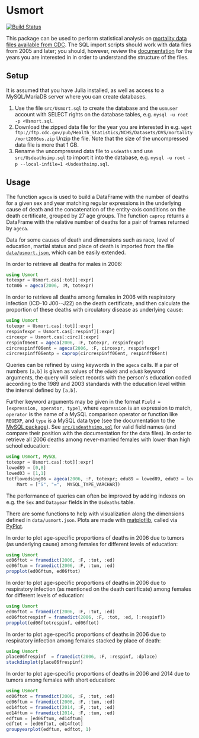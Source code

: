 # Usmort

[![Build Status](https://travis-ci.org/klpn/Usmort.jl.svg?branch=master)](https://travis-ci.org/klpn/Usmort.jl)

This package can be used to perform statistical analysis on [mortality data
files available from
CDC](http://www.cdc.gov/nchs/data_access/vitalstatsonline.htm). The SQL import
scripts should work with data files from 2005 and later; you should, however,
review the
[documentation](http://www.cdc.gov/nchs/nvss/mortality_public_use_data.htm) 
for the years you are interested in in order to understand the structure of the
files.

## Setup
It is assumed that you have Julia installed, as well as access to a
MySQL/MariaDB server where you can create databases.

1. Use the file `src/Usmort.sql` to create the database and the `usmuser` account
   with SELECT rights on the database tables, e.g.  `mysql -u root -p
   <Usmort.sql`.
2. Download the zipped data file for the year you are interested in e.g.  `wget
   ftp://ftp.cdc.gov/pub/Health_Statistics/NCHS/Datasets/DVS/mortality/mort2006us.zip`
   Unzip the file.
   Note that the size of the uncompressed data file is more that 1 GB.
3. Rename the uncompressed data file to `usdeaths` and use
   `src/Usdeathsimp.sql` to import it into the database, e.g.  `mysql -u root -p
   --local-infile=1 <Usdeathsimp.sql`.

## Usage
The function `ageca` is used to build a DataFrame with the number of deaths for
a given sex and year matching regular expressions in the underlying cause of
death and the concatenation of the entity-axis conditions on the death certificate,
grouped by 27 age groups. The function `caprop` returns a DataFrame with the
relative number of deaths for a pair of frames returned by `ageca`.

Data for some causes of death and dimensions such as race, level of education,
martial status and place of death is imported from the file
[`data/usmort.json`](https://github.com/klpn/Usmort.jl/blob/master/data/usmort.json),
which can be easily extended.

In order to retrieve all deaths for males in 2006:
```julia
using Usmort
totexpr = Usmort.cas[:tot][:expr] 
totm06 = ageca(2006, :M, totexpr)
```

In order to retrieve all deaths among females in 2006 with respiratory
infection (ICD-10 J00--J22) on the death certificate, and then calculate
the proportion of these deaths with circulatory disease as underlying cause:
```julia
using Usmort
totexpr = Usmort.cas[:tot][:expr] 
respinfexpr = Usmort.cas[:respinf][:expr] 
circexpr = Usmort.cas[:circ][:expr] 
respinf06ent = ageca(2006, :F, totexpr, respinfexpr)
circrespinff06ent = ageca(2006, :F, circexpr, respinfexpr)
circrespinff06entp = caprop(circrespinff06ent, respinff06ent)
```

Queries can be refined by using keywords in the `ageca` calls. If a par of
numbers `[a,b]` is given as values of the `edu89` and `edu03` keyword arguments,
the query will select records with the person's education coded according to
the 1989 and 2003 standards with the education level within the interval
defined by `[a,b]`.

Further keyword arguments may be given in the format `Field = [expression,
operator, type]`, where `expression` is an expression to match, `operator` is
the name of a MySQL comparison operator or function like `REGEXP`, and `type`
is a MySQL data type (see the documentation to the [MySQL
package](https://github.com/JuliaDB/MySQL.jl)). See
[`src/Usdeathsimp.sql`](https://github.com/klpn/Usmort.jl/blob/master/src/Usdeathsimp.sql)
for valid field names (and compare their position with the documentation for
the data files). In order to retrieve all 2006 deaths among never-married
females with lower than high school education:
```julia
using Usmort, MySQL
totexpr = Usmort.cas[:tot][:expr] 
lowed89 = [0,8]
lowed03 = [1,1]
totflowedsing06 = ageca(2006, :F, totexpr; edu89 = lowed89, edu03 = lowed03,
	Mart = ["S", "=",  MYSQL_TYPE_VARCHAR])
```

The performance of queries can often be improved by adding indexes on e.g. the
`Sex` and `Datayear` fields in the `Usdeaths` table.

There are some functions to help with visualization along the dimensions
defined in `data/usmort.json`. Plots are made with
[matplotlib](https://github.com/matplotlib/matplotlib), called via
[PyPlot](http://github.com/JuliaPy/PyPlot.jl).

In order to plot age-specific proportions of deaths in 2006 due to tumors (as
underlying cause) among females for different levels of education:
```julia
using Usmort
ed06ftot = framedict(2006, :F, :tot, :ed)
ed06ftum = framedict(2006, :F, :tum, :ed)
propplot(ed06ftum, ed06ftot)
```

In order to plot age-specific proportions of deaths in 2006 due to respiratory
infection (as mentioned on the death certificate) among females for different
levels of education:
```julia
using Usmort
ed06ftot = framedict(2006, :F, :tot, :ed)
ed06ftotrespinf = framedict(2006, :F, :tot, :ed, [:respinf])
propplot(ed06ftotrespinf, ed06ftot)
```

In order to plot age-specific proportions of deaths in 2006 due to respiratory
infection among females stacked by place of death:
```julia
using Usmort
place06frespinf  = framedict(2006, :F, :respinf, :dplace)
stackdimplot(place06frespinf)
```

In order to plot age-specific proportions of deaths in 2006 and 2014 due to
tumors among females with short education:
```julia
using Usmort
ed06ftot = framedict(2006, :F, :tot, :ed)
ed06ftum = framedict(2006, :F, :tum, :ed)
ed14ftot = framedict(2014, :F, :tot, :ed)
ed14ftum = framedict(2014, :F, :tum, :ed)
edftum = [ed06ftum, ed14ftum]
edftot = [ed06ftot, ed14ftot]
groupyearplot(edftum, edftot, 1)
```
